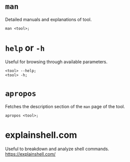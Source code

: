 
# `man`
Detailed manuals and explanations of tool.
```shell
man <tool>;
```

# `help` or `-h`
Useful for browsing through available parameters.
```shell
<tool> --help;
<tool> -h;
```

# `apropos`
Fetches the description section of the `man` page of the tool.
```shell
apropos <tool>;
```

# explainshell.com
Useful to breakdown and analyze shell commands.  
https://explainshell.com/
